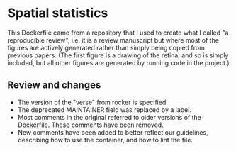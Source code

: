 # Spatial statistics

This Dockerfile came from a repository that I used to create what I
called "a reproducible review", i.e. it is a review manuscript but
where most of the figures are actively generated rather than simply
being copied from previous papers.  (The first figure is a drawing of the
retina, and so is simply included, but all other figures are generated
by running code in the project.)

## Review and changes

- The version of the "verse" from rocker is specified.
- The deprecated MAINTAINER field was replaced by a label.
- Most comments in the original referred to older versions of the
Dockerfile.  These comments have been removed.
- New comments have been added to better reflect our guidelines,
describing how to use the container, and how to lint the file.

  

